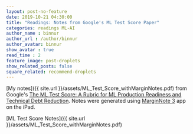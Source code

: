 ```yaml
---
layout: post-no-feature
date: 2019-10-21 04:30:00
title: "Readings: Notes from Google's ML Test Score Paper"
categories: readings ML-AI
author_name : binnur
author_url : /author/binnur
author_avatar: binnur
show_avatar : true
read_time : 2
feature_image: post-droplets
show_related_posts: false
square_related: recommend-droplets
---
```

[My notes]({{ site.url }}/assets/ML_Test_Score_withMarginNotes.pdf) from Google's [The ML Test Score: A Rubric for ML Production Readiness and Technical
Debt Reduction](https://ai.google/research/pubs/pub46555). Notes were generated
using [MarginNote 3](https://www.marginnote.com) app on the iPad.

[ML Test Score Notes]({{ site.url }}/assets/ML_Test_Score_withMarginNotes.pdf)
